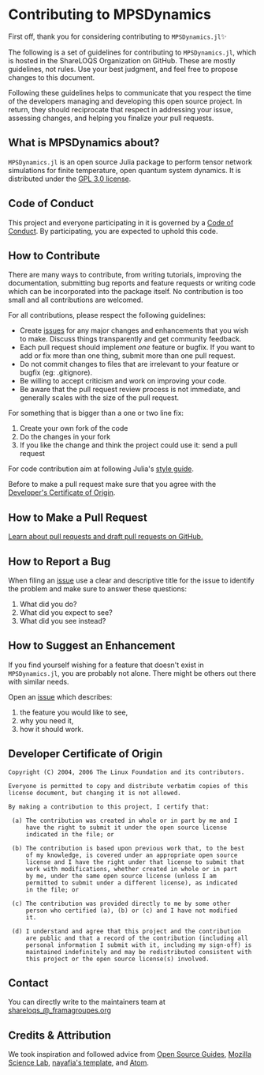 # Contributing to MPSDynamics

First off, thank you for considering contributing to `MPSDynamics.jl`✨

The following is a set of guidelines for contributing to `MPSDynamics.jl`, which is hosted in the ShareLOQS Organization on GitHub. These are mostly guidelines, not rules. Use your best judgment, and feel free to propose changes to this document.

Following these guidelines helps to communicate that you respect the time of the developers managing and developing this open source project. In return, they should reciprocate that respect in addressing your issue, assessing changes, and helping you finalize your pull requests.

## What is MPSDynamics about?

`MPSDynamics.jl` is an open source Julia package to perform tensor network simulations for finite temperature, open quantum system dynamics. It is distributed under the [GPL 3.0 license](https://github.com/shareloqs/MPSDynamics/blob/master/LICENSE).

## Code of Conduct

This project and everyone participating in it is governed by a [Code of Conduct](CODE_OF_CONDUCT.md). By participating, you are expected to uphold this code.

## How to Contribute

There are many ways to contribute, from writing tutorials, improving the documentation, submitting bug reports and feature requests or writing code which can be incorporated into the package itself. No contribution is too small and all contributions are welcomed.

For all contributions, please respect the following guidelines:

* Create [issues](https://github.com/shareloqs/MPSDynamics/issues) for any major changes and enhancements that you wish to make. Discuss things transparently and get community feedback.
* Each pull request should implement *one* feature or bugfix. If you want to add or fix more than one thing, submit more than one pull request.
* Do not commit changes to files that are irrelevant to your feature or bugfix (eg: .gitignore).
* Be willing to accept criticism and work on improving your code.
* Be aware that the pull request review process is not immediate, and generally scales with the size of the pull request.

For something that is bigger than a one or two line fix:

1. Create your own fork of the code
2. Do the changes in your fork
3. If you like the change and think the project could use it: send a pull request

For code contribution aim at following Julia's [style guide](https://docs.julialang.org/en/v1/manual/style-guide/).

Before to make a pull request make sure that you agree with the [Developer's Certificate of Origin](#Developer-Certificate-of-Origin).

## How to Make a Pull Request

[Learn about pull requests and draft pull requests on GitHub.](https://docs.github.com/en/pull-requests/collaborating-with-pull-requests/proposing-changes-to-your-work-with-pull-requests/about-pull-requests)

## How to Report a Bug

When filing an [issue](https://github.com/shareloqs/MPSDynamics/issues) use a clear and descriptive title for the issue to identify the problem and make sure to answer these questions:

1. What did you do?
2. What did you expect to see?
3. What did you see instead?

## How to Suggest an Enhancement

If you find yourself wishing for a feature that doesn't exist in `MPSDynamics.jl`, you are probably not alone. There might be others out there with similar needs. 

Open an [issue](https://github.com/shareloqs/MPSDynamics/issues) which describes:
1. the feature you would like to see,
2. why you need it,
3. how it should work.

## Developer Certificate of Origin

```text
Copyright (C) 2004, 2006 The Linux Foundation and its contributors.

Everyone is permitted to copy and distribute verbatim copies of this
license document, but changing it is not allowed.

By making a contribution to this project, I certify that:

 (a) The contribution was created in whole or in part by me and I
     have the right to submit it under the open source license
     indicated in the file; or

 (b) The contribution is based upon previous work that, to the best
     of my knowledge, is covered under an appropriate open source
     license and I have the right under that license to submit that
     work with modifications, whether created in whole or in part
     by me, under the same open source license (unless I am
     permitted to submit under a different license), as indicated
     in the file; or

 (c) The contribution was provided directly to me by some other
     person who certified (a), (b) or (c) and I have not modified
     it.

 (d) I understand and agree that this project and the contribution
     are public and that a record of the contribution (including all
     personal information I submit with it, including my sign-off) is
     maintained indefinitely and may be redistributed consistent with
     this project or the open source license(s) involved.
```

## Contact

You can directly write to the maintainers team at shareloqs_@_framagroupes.org

## Credits & Attribution

We took inspiration and followed advice from [Open Source Guides](https://opensource.guide/starting-a-project/#writing-your-contributing-guidelines), [Mozilla Science Lab](https://mozillascience.github.io/working-open-workshop/contributing/), [nayafia's template](https://github.com/nayafia/contributing-template/blob/HEAD/CONTRIBUTING-template.md), and [Atom](https://github.com/atom/atom/blob/master/CONTRIBUTING.md).
